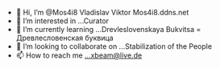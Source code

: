 - 👋 Hi, I’m @Mos4i8 Vladislav Viktor Mos4i8.ddns.net
- 👀 I’m interested in ...Curator
- 🌱 I’m currently learning ...Drevleslovenskaya Bukvitsa = Древлесловенская буквица
- 💞️ I’m looking to collaborate on ...Stabilization of the People
- 📫 How to reach me ...xbeam@live.de

<!---
Mos4i8/Mos4i8 is a ✨ special ✨ repository because its `README.md` (this file) appears on your GitHub profile.
You can click the Preview link to take a look at your changes.
--->


